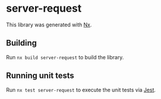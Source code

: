 # server-request

This library was generated with [Nx](https://nx.dev).

## Building

Run `nx build server-request` to build the library.

## Running unit tests

Run `nx test server-request` to execute the unit tests via [Jest](https://jestjs.io).
